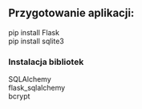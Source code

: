 
## Przygotowanie aplikacji:

pip install Flask   
pip install sqlite3   

### Instalacja bibliotek
SQLAlchemy  
flask_sqlalchemy  
bcrypt  

